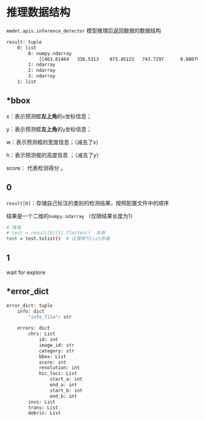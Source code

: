 # 推理数据结构

`mmdet.apis.inference_detector` 模型推理后返回数据的数据结构



```sh
result: tuple
	0: list
		0: numpy.ndarray
			[[463.81464   336.5313    873.45123   743.7297      0.9807947]]
		1: ndarray
		2: ndarray
		3: ndarray
	1: list
```



## *bbox

x：表示预测框**左上角**的`x`坐标信息；

y：表示预测框**左上角**的`y`坐标信息；

w：表示预测框的宽度信息；（减去了x）

h：表示预测框的高度信息 ；（减去了y）

score： 代表检测得分 。



## 0

`result[0]`：存储自己标注的类别的检测结果，按照配置文件中的顺序

结果是一个二维的`numpy.ndarray` （仅限结果长度为1）

```sh
# 降维
# test = result[0][1].flatten()  弃用
test = test.tolist()  # 仅需转为list存储
```





## 1

wait for explore



## *error_dict

```sh
error_dict: tuple
    info: dict
        "info_file": str
        
    errors: dict
        chrs: List
            id: int
            image_id: str
            category: str
            bbox: List
            score: int
            resolution: int
            hic_loci: List
            	start_a: int
            	end_a: int
            	start_b: int
            	end_b: int
        invs: List
        trans: List
        debris: List



```





